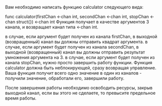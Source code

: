 Вам необходимо написать функцию calculator следующего вида:

func calculator(firstChan <-chan int, secondChan <-chan int, stopChan <-chan struct{}) <-chan int
Функция получает в качестве аргументов 3 канала, и возвращает канал типа <-chan int.

в случае, если аргумент будет получен из канала firstChan, в выходной (возвращенный) канал вы должны отправить квадрат аргумента.
в случае, если аргумент будет получен из канала secondChan, в выходной (возвращенный) канал вы должны отправить результат умножения аргумента на 3.
в случае, если аргумент будет получен из канала stopChan, нужно просто завершить работу функции.
Функция calculator должна быть неблокирующей, сразу возвращая управление. Ваша функция получит всего одно значение в один из каналов - получили значение, обработали его, завершили работу.

После завершения работы необходимо освободить ресурсы, закрыв выходной канал, если вы этого не сделаете, то превысите предельное время работы.

